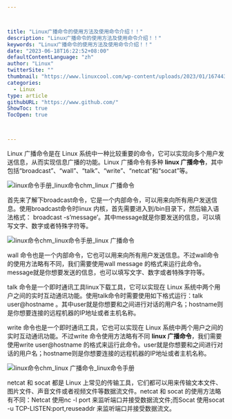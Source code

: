 ```yaml
---



title: "Linux广播命令的使用方法及使用命令介绍！！"
description: "Linux广播命令的使用方法及使用命令介绍！！"
keywords: "Linux广播命令的使用方法及使用命令介绍！！"
date: "2023-06-18T16:22:52+08:00"
defaultContentLanguage: "zh"
author: "Linux"
twitterSite: ""
thumbnail: "https://www.linuxcool.com/wp-content/uploads/2023/01/1674432065660_0.gif"
categories:
  - Linux
type: article
githubURL: "https://www.github.com/"
ShowToc: true
TocOpen: true



---
```


Linux 广播命令是在 Linux 系统中一种比较重要的命令，它可以实现向多个用户发送信息，从而实现信息广播的功能。Linux 广播命令有多种 **linux 广播命令**，其中包括“broadcast”、“wall”、“talk”、“write”、“netcat”和“socat”等。

![linux命令手册_linux命令chm_linux 广播命令](https://www.linuxcool.com/wp-content/uploads/2023/01/1674432065660_0.gif)

首先来了解下broadcast命令，它是一个内部命令，可以用来向所有用户发送信息。使用broadcast命令时linux 内核，首先需要进入到/bin目录下，然后输入语法格式： broadcast -s’message’。其中message就是你要发送的信息，可以填写文字、数字或者特殊字符等。

![linux命令chm_linux命令手册_linux 广播命令](https://www.linuxcool.com/wp-content/uploads/2023/01/1674432065660_1.png)

wall 命令也是一个内部命令，它也可以用来向所有用户发送信息。不过wall命令的使用方法略有不同，我们需要使用wall message 的格式来运行此命令。message就是你想要发送的信息，也可以填写文字、数字或者特殊字符等。

talk 命令是一个即时通讯工具linux下载工具，它可以实现在 Linux 系统中两个用户之间的实时互动通讯功能。使用talk命令时需要使用如下格式运行：talk user@hostname 。其中user就是你想要和之间进行对话的用户名；hostname则是你想要连接的远程机器的IP地址或者主机名称。

write 命令也是一个即时通讯工具，它也可以实现在 Linux 系统中两个用户之间的实时互动通讯功能。不过write 命令使用方法略有不同 **linux 广播命令**，我们需要使用write user@hostname 的格式来运行此命令。user就是你想要和之间进行对话的用户名；hostname则是你想要连接的远程机器的IP地址或者主机名称。

![linux命令chm_linux 广播命令_linux命令手册](https://www.linuxcool.com/wp-content/uploads/2023/01/1674432065660_2.png)

netcat 和 socat 都是 Linux 上常见的传输工具，它们都可以用来传输文本文件、图片文件、声音文件或者视频文件等数据流文件。netcat 和 socat 的使用方法略有不同：Netcat 使用nc -l port 来监听端口并接受数据流文件;而Socat 使用socat -u TCP-LISTEN:port,reuseaddr 来监听端口并接受数据流文。